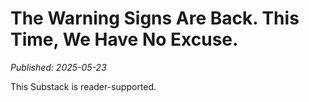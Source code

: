 # The Warning Signs Are Back. This Time, We Have No Excuse.

*Published: 2025-05-23*

This Substack is reader-supported.